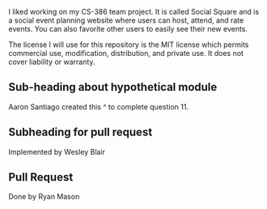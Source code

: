 I liked working on my CS-386 team project. It is called Social Square and is a social event planning website where users can host, attend, and rate events. You can also favorite other users to easily see their new events.


The license I will use for this repository is the MIT license which permits commercial use, modification, distribution, and private use. It does not cover liability or warranty.
## Sub-heading about hypothetical module
Aaron Santiago created this ^ to complete question 11. 

## Subheading for pull request
Implemented by Wesley Blair

## Pull Request
Done by Ryan Mason

